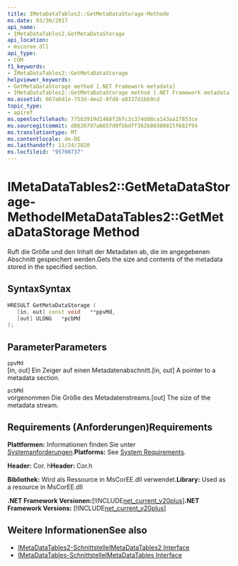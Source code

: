 ```yaml
---
title: IMetaDataTables2::GetMetaDataStorage-Methode
ms.date: 03/30/2017
api_name:
- IMetaDataTables2.GetMetaDataStorage
api_location:
- mscoree.dll
api_type:
- COM
f1_keywords:
- IMetaDataTables2::GetMetaDataStorage
helpviewer_keywords:
- GetMetaDataStorage method [.NET Framework metadata]
- IMetaDataTables2::GetMetaDataStorage method [.NET Framework metadata]
ms.assetid: 667a6d1e-753d-4ea2-8fd8-a8337d1bb9cd
topic_type:
- apiref
ms.openlocfilehash: 775b3919d1468f26fc3c374dd8ca143aa17853ce
ms.sourcegitcommit: d8020797a6657d0fbbdff362b80300815f682f94
ms.translationtype: MT
ms.contentlocale: de-DE
ms.lasthandoff: 11/24/2020
ms.locfileid: "95708737"
---
```

# <a name="imetadatatables2getmetadatastorage-method"></a><span data-ttu-id="afd50-102">IMetaDataTables2::GetMetaDataStorage-Methode</span><span class="sxs-lookup"><span data-stu-id="afd50-102">IMetaDataTables2::GetMetaDataStorage Method</span></span>

<span data-ttu-id="afd50-103">Ruft die Größe und den Inhalt der Metadaten ab, die im angegebenen Abschnitt gespeichert werden.</span><span class="sxs-lookup"><span data-stu-id="afd50-103">Gets the size and contents of the metadata stored in the specified section.</span></span>  
  
## <a name="syntax"></a><span data-ttu-id="afd50-104">Syntax</span><span class="sxs-lookup"><span data-stu-id="afd50-104">Syntax</span></span>  
  
```cpp  
HRESULT GetMetaDataStorage (  
   [in, out] const void   **ppvMd,  
   [out] ULONG   *pcbMd  
);  
```  
  
## <a name="parameters"></a><span data-ttu-id="afd50-105">Parameter</span><span class="sxs-lookup"><span data-stu-id="afd50-105">Parameters</span></span>  

 `ppvMd`  
 <span data-ttu-id="afd50-106">[in, out] Ein Zeiger auf einen Metadatenabschnitt.</span><span class="sxs-lookup"><span data-stu-id="afd50-106">[in, out] A pointer to a metadata section.</span></span>  
  
 `pcbMd`  
 <span data-ttu-id="afd50-107">vorgenommen Die Größe des Metadatenstreams.</span><span class="sxs-lookup"><span data-stu-id="afd50-107">[out] The size of the metadata stream.</span></span>  
  
## <a name="requirements"></a><span data-ttu-id="afd50-108">Requirements (Anforderungen)</span><span class="sxs-lookup"><span data-stu-id="afd50-108">Requirements</span></span>  

 <span data-ttu-id="afd50-109">**Plattformen:** Informationen finden Sie unter [Systemanforderungen](../../get-started/system-requirements.md).</span><span class="sxs-lookup"><span data-stu-id="afd50-109">**Platforms:** See [System Requirements](../../get-started/system-requirements.md).</span></span>  
  
 <span data-ttu-id="afd50-110">**Header:** Cor. h</span><span class="sxs-lookup"><span data-stu-id="afd50-110">**Header:** Cor.h</span></span>  
  
 <span data-ttu-id="afd50-111">**Bibliothek:** Wird als Ressource in MsCorEE.dll verwendet.</span><span class="sxs-lookup"><span data-stu-id="afd50-111">**Library:** Used as a resource in MsCorEE.dll</span></span>  
  
 <span data-ttu-id="afd50-112">**.NET Framework Versionen:**[!INCLUDE[net_current_v20plus](../../../../includes/net-current-v20plus-md.md)]</span><span class="sxs-lookup"><span data-stu-id="afd50-112">**.NET Framework Versions:** [!INCLUDE[net_current_v20plus](../../../../includes/net-current-v20plus-md.md)]</span></span>  
  
## <a name="see-also"></a><span data-ttu-id="afd50-113">Weitere Informationen</span><span class="sxs-lookup"><span data-stu-id="afd50-113">See also</span></span>

- [<span data-ttu-id="afd50-114">IMetaDataTables2-Schnittstelle</span><span class="sxs-lookup"><span data-stu-id="afd50-114">IMetaDataTables2 Interface</span></span>](imetadatatables2-interface.md)
- [<span data-ttu-id="afd50-115">IMetaDataTables-Schnittstelle</span><span class="sxs-lookup"><span data-stu-id="afd50-115">IMetaDataTables Interface</span></span>](imetadatatables-interface.md)
